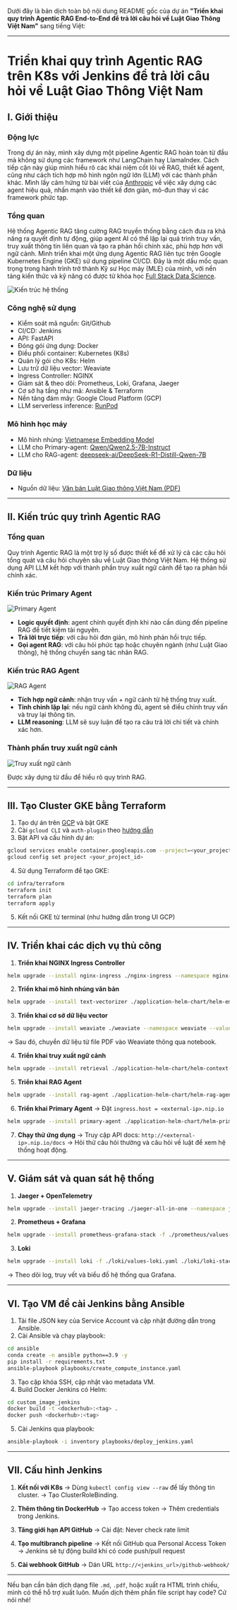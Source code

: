 Dưới đây là bản dịch toàn bộ nội dung README gốc của dự án **"Triển khai quy trình Agentic RAG End-to-End để trả lời câu hỏi về Luật Giao Thông Việt Nam"** sang tiếng Việt:

---

# **Triển khai quy trình Agentic RAG trên K8s với Jenkins để trả lời câu hỏi về Luật Giao Thông Việt Nam**

## I. Giới thiệu

### Động lực

Trong dự án này, mình xây dựng một pipeline Agentic RAG hoàn toàn từ đầu mà không sử dụng các framework như LangChain hay LlamaIndex. Cách tiếp cận này giúp mình hiểu rõ các khái niệm cốt lõi về RAG, thiết kế agent, cũng như cách tích hợp mô hình ngôn ngữ lớn (LLM) với các thành phần khác. Mình lấy cảm hứng từ bài viết của [Anthropic](https://www.anthropic.com/engineering/building-effective-agents) về việc xây dựng các agent hiệu quả, nhấn mạnh vào thiết kế đơn giản, mô-đun thay vì các framework phức tạp.

### Tổng quan

Hệ thống Agentic RAG tăng cường RAG truyền thống bằng cách đưa ra khả năng ra quyết định tự động, giúp agent AI có thể lặp lại quá trình truy vấn, truy xuất thông tin liên quan và tạo ra phản hồi chính xác, phù hợp hơn với ngữ cảnh. Mình triển khai một ứng dụng Agentic RAG liên tục trên Google Kubernetes Engine (GKE) sử dụng pipeline CI/CD. Đây là một dấu mốc quan trọng trong hành trình trở thành Kỹ sư Học máy (MLE) của mình, với nền tảng kiến thức và kỹ năng có được từ khóa học [Full Stack Data Science](https://fullstackdatascience.com/).

![Kiến trúc hệ thống](images/1_architecture.png)

### Công nghệ sử dụng

* Kiểm soát mã nguồn: Git/Github
* CI/CD: Jenkins
* API: FastAPI
* Đóng gói ứng dụng: Docker
* Điều phối container: Kubernetes (K8s)
* Quản lý gói cho K8s: Helm
* Lưu trữ dữ liệu vector: Weaviate
* Ingress Controller: NGINX
* Giám sát & theo dõi: Prometheus, Loki, Grafana, Jaeger
* Cơ sở hạ tầng như mã: Ansible & Terraform
* Nền tảng đám mây: Google Cloud Platform (GCP)
* LLM serverless inference: [RunPod](https://www.runpod.io)

### Mô hình học máy

* Mô hình nhúng: [Vietnamese Embedding Model](https://huggingface.co/dangvantuan/vietnamese-embedding)
* LLM cho Primary-agent: [Qwen/Qwen2.5-7B-Instruct](https://huggingface.co/Qwen/Qwen2.5-7B-Instruct)
* LLM cho RAG-agent: [deepseek-ai/DeepSeek-R1-Distill-Qwen-7B](https://huggingface.co/deepseek-ai/DeepSeek-R1-Distill-Qwen-7B)

### Dữ liệu

* Nguồn dữ liệu: [Văn bản Luật Giao thông Việt Nam (PDF)](https://congbao.chinhphu.vn/tai-ve-van-ban-so-08-vbhn-vpqh-40454-47126?format=pdf)

---

## II. Kiến trúc quy trình Agentic RAG

### Tổng quan

Quy trình Agentic RAG là một trợ lý số được thiết kế để xử lý cả các câu hỏi tổng quát và câu hỏi chuyên sâu về Luật Giao thông Việt Nam. Hệ thống sử dụng API LLM kết hợp với thành phần truy xuất ngữ cảnh để tạo ra phản hồi chính xác.

### Kiến trúc Primary Agent

![Primary Agent](images/2_primary_agent_architecture.png)

* **Logic quyết định**: agent chính quyết định khi nào cần dùng đến pipeline RAG để tiết kiệm tài nguyên.
* **Trả lời trực tiếp**: với câu hỏi đơn giản, mô hình phản hồi trực tiếp.
* **Gọi agent RAG**: với câu hỏi phức tạp hoặc chuyên ngành (như Luật Giao thông), hệ thống chuyển sang tác nhân RAG.

### Kiến trúc RAG Agent

![RAG Agent](images/3_rag_agent_architecture.png)

* **Tích hợp ngữ cảnh**: nhận truy vấn + ngữ cảnh từ hệ thống truy xuất.
* **Tinh chỉnh lặp lại**: nếu ngữ cảnh không đủ, agent sẽ điều chỉnh truy vấn và truy lại thông tin.
* **LLM reasoning**: LLM sẽ suy luận để tạo ra câu trả lời chi tiết và chính xác hơn.

### Thành phần truy xuất ngữ cảnh

![Truy xuất ngữ cảnh](images/4_context_retrieval_component.png)

Được xây dựng từ đầu để hiểu rõ quy trình RAG.

---

## III. Tạo Cluster GKE bằng Terraform

1. Tạo dự án trên [GCP](https://console.cloud.google.com/) và bật GKE
2. Cài `gcloud CLI` và `auth-plugin` theo [hướng dẫn](https://cloud.google.com/sdk/docs/install#deb)
3. Bật API và cấu hình dự án:

```bash
gcloud services enable container.googleapis.com --project=<your_project_id>
gcloud config set project <your_project_id>
```

4. Sử dụng Terraform để tạo GKE:

```bash
cd infra/terraform
terraform init
terraform plan
terraform apply
```

5. Kết nối GKE từ terminal (như hướng dẫn trong UI GCP)

---

## IV. Triển khai các dịch vụ thủ công

1. **Triển khai NGINX Ingress Controller**

```bash
helm upgrade --install nginx-ingress ./nginx-ingress --namespace nginx-system --create-namespace
```

2. **Triển khai mô hình nhúng văn bản**

```bash
helm upgrade --install text-vectorizer ./application-helm-chart/helm-embedding --namespace emb --create-namespace
```

3. **Triển khai cơ sở dữ liệu vector**

```bash
helm upgrade --install weaviate ./weaviate --namespace weaviate --values ./weaviate/values.yaml --create-namespace
```

→ Sau đó, chuyển dữ liệu từ file PDF vào Weaviate thông qua notebook.

4. **Triển khai truy xuất ngữ cảnh**

```bash
helm upgrade --install retrieval ./application-helm-chart/helm-context-retrieval --namespace context-retrieval --create-namespace
```

5. **Triển khai RAG Agent**

```bash
helm upgrade --install rag-agent ./application-helm-chart/helm-rag-agent --namespace rag-agent --create-namespace
```

6. **Triển khai Primary Agent**
   → Đặt `ingress.host = <external-ip>.nip.io`

```bash
helm upgrade --install primary-agent ./application-helm-chart/helm-primary-agent --namespace primary-agent --create-namespace
```

7. **Chạy thử ứng dụng**
   → Truy cập API docs: `http://<external-ip>.nip.io/docs`
   → Hỏi thử câu hỏi thường và câu hỏi về luật để xem hệ thống hoạt động.

---

## V. Giám sát và quan sát hệ thống

1. **Jaeger + OpenTelemetry**

```bash
helm upgrade --install jaeger-tracing ./jaeger-all-in-one --namespace jaeger-tracing --create-namespace
```

2. **Prometheus + Grafana**

```bash
helm upgrade --install prometheus-grafana-stack -f ./prometheus/values-prometheus.yaml ./prometheus/kube-prometheus-stack --namespace monitoring --create-namespace
```

3. **Loki**

```bash
helm upgrade --install loki -f ./loki/values-loki.yaml ./loki/loki-stack --namespace monitoring --create-namespace
```

→ Theo dõi log, truy vết và biểu đồ hệ thống qua Grafana.

---

## VI. Tạo VM để cài Jenkins bằng Ansible

1. Tải file JSON key của Service Account và cập nhật đường dẫn trong Ansible.
2. Cài Ansible và chạy playbook:

```bash
cd ansible
conda create -n ansible python==3.9 -y
pip install -r requirements.txt
ansible-playbook playbooks/create_compute_instance.yaml
```

3. Tạo cặp khóa SSH, cập nhật vào metadata VM.
4. Build Docker Jenkins có Helm:

```bash
cd custom_image_jenkins
docker build -t <dockerhub>:<tag> .
docker push <dockerhub>:<tag>
```

5. Cài Jenkins qua playbook:

```bash
ansible-playbook -i inventory playbooks/deploy_jenkins.yaml
```

---

## VII. Cấu hình Jenkins

1. **Kết nối với K8s**
   → Dùng `kubectl config view --raw` để lấy thông tin cluster.
   → Tạo ClusterRoleBinding.

2. **Thêm thông tin DockerHub**
   → Tạo access token → Thêm credentials trong Jenkins.

3. **Tăng giới hạn API GitHub**
   → Cài đặt: Never check rate limit

4. **Tạo multibranch pipeline**
   → Kết nối GitHub qua Personal Access Token
   → Jenkins sẽ tự động build khi có code push/pull request

5. **Cài webhook GitHub**
   → Dán URL `http://<jenkins_url>/github-webhook/`

---

Nếu bạn cần bản dịch dạng file `.md`, `.pdf`, hoặc xuất ra HTML trình chiếu, mình có thể hỗ trợ xuất luôn. Muốn dịch thêm phần file script hay code? Cứ nói nhé!
